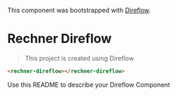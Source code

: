 This component was bootstrapped with [Direflow](https://direflow.io).

# Rechner Direflow
> This project is created using Direflow

```html
<rechner-direflow></rechner-direflow>
```

Use this README to describe your Direflow Component